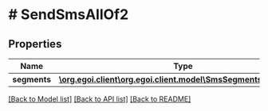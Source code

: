 # # SendSmsAllOf2

## Properties

Name | Type | Description | Notes
------------ | ------------- | ------------- | -------------
**segments** | [**\org.egoi.client\org.egoi.client.model\SmsSegmentsActionSend**](SmsSegmentsActionSend.md) |  | [optional] 

[[Back to Model list]](../../README.md#documentation-for-models) [[Back to API list]](../../README.md#documentation-for-api-endpoints) [[Back to README]](../../README.md)



